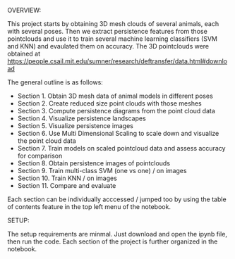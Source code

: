 OVERVIEW:

This project starts by obtaining 3D mesh clouds of several animals, each with several poses. 
Then we extract persistence features from those pointclouds and use it to train several machine learning classifiers (SVM and KNN) and evaulated them on accuracy.
The 3D pointclouds were obtained at https://people.csail.mit.edu/sumner/research/deftransfer/data.html#download 

The general outline is as follows:

- Section 1. Obtain 3D mesh data of animal models in different poses
- Section 2. Create reduced size point clouds with those meshes
- Section 3. Compute persistence diagrams from the point cloud data
- Section 4. Visualize persistence landscapes
- Section 5. Visualize persistence images
- Section 6. Use Multi Dimensional Scaling to scale down and visualize the point cloud data
- Section 7. Train models on scaled pointcloud data and assess accuracy for comparison
- Section 8. Obtain persistence images of pointclouds
- Section 9. Train multi-class SVM (one vs one) / on images
- Section 10. Train KNN / on images
- Section 11. Compare and evaluate

Each section can be individually acccessed / jumped too by using the table of contents feature in the top left menu of the notebook.

SETUP:

The setup requirements are minmal. Just download and open the ipynb file, then run the code. Each section of the project is further organized in the notebook.
   
